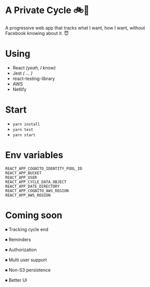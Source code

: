 # A Private Cycle 🚲🔐

A progressive web app that tracks what I want, how I want, without Facebook knowing about it. 😇

# Using

* React *(yeah, I know)*
* Jest *( ... )*
* react-testing-library
* AWS
* Netlify

# Start
* `yarn install`
* `yarn test`
* `yarn start`

# Env variables
```
REACT_APP_COGNITO_IDENTITY_POOL_ID
REACT_APP_BUCKET
REACT_APP_USER
REACT_APP_CYCLE_DATA_OBJECT
REACT_APP_DATE_DIRECTORY
REACT_APP_COGNITO_AWS_REGION
REACT_APP_AWS_REGION
```

# Coming soon

⏹ Tracking cycle end

⏹ Reminders

⏹ Authorization

⏹ Multi user support

⏹ Non-S3 persistence

⏹ Better UI
